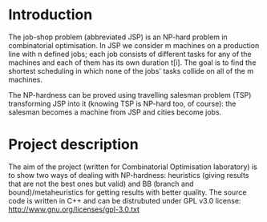 Introduction
========
The job-shop problem (abbreviated JSP) is an NP-hard problem in combinatorial optimisation.
In JSP we consider m machines on a production line with n defined jobs; each job consists of different tasks for any of the machines and each of them has its own duration t[i]. The goal is to find the shortest scheduling in which none of the jobs' tasks collide on all of the m machines.

The NP-hardness can be proved using travelling salesman problem (TSP) transforming JSP into it (knowing TSP is NP-hard too, of course): the salesman becomes a machine from JSP and cities become jobs.

Project description
========
The aim of the project (written for Combinatorial Optimisation laboratory) is to show two ways of dealing with NP-hardness: heuristics (giving results that are not the best ones but valid) and BB (branch and bound)/metaheuristics for getting results with better quality.
The source code is written in C++ and can be distrubuted under GPL v3.0 license: http://www.gnu.org/licenses/gpl-3.0.txt